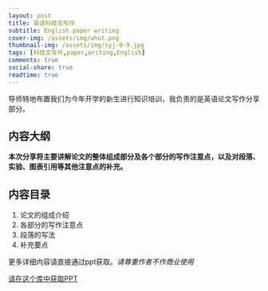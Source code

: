 ```yaml
---
layout: post
title: 英语科技文写作
subtitle: English paper writing
cover-img: /assets/img/whut.png
thumbnail-img: /assets/img/syj-9-9.jpg
tags: [科技文写作,paper,writing,English]
comments: true
social-share: true
readtime: true
---
```

导师特地布置我们为今年开学的新生进行知识培训，我负责的是英语论文写作分享部分。

## 内容大纲

**本次分享将主要讲解论文的整体组成部分及各个部分的写作注意点，以及对段落、实验、图表引用等其他注意点的补充。**

## 内容目录

1. 论文的组成介绍
2. 各部分的写作注意点
3. 段落的写法
4. 补充要点

更多详细内容请直接通过ppt获取。*请尊重作者不作商业使用*

[请在这个库中获取PPT](https://github.com/wut2017syj/documents "github地址")
